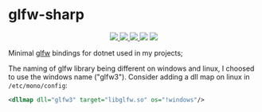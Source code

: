 # glfw-sharp

<p align="center">
  <a href="https://www.nuget.org/packages/glfw-sharp">
    <img src="https://buildstats.info/nuget/glfw-sharp">
  </a>
  <a href="https://travis-ci.org/jpbruyere/glfw-sharp">
    <img src="https://travis-ci.org/jpbruyere/glfw-sharp.svg?branch=master">
  </a>
  <a href="https://ci.appveyor.com/project/jpbruyere/glfw-sharp">
    <img src="https://ci.appveyor.com/api/projects/status/fdwb4e3ru7y8v3sp/branch/master?svg=true">
  </a>  
  <img src="https://img.shields.io/github/license/jpbruyere/glfw-sharp.svg?style=flat-square">
  <a href="https://www.paypal.me/GrandTetraSoftware">
    <img src="https://img.shields.io/badge/Donate-PayPal-blue.svg?style=flat-square">
  </a>
</p>

Minimal [glfw](https://www.glfw.org/) bindings for dotnet used in my projects;

The naming of glfw library being different on windows and linux, I choosed to use the windows name ("glfw3"). Consider adding a dll map on linux in `/etc/mono/config`:
```xml
<dllmap dll="glfw3" target="libglfw.so" os="!windows"/>
```
